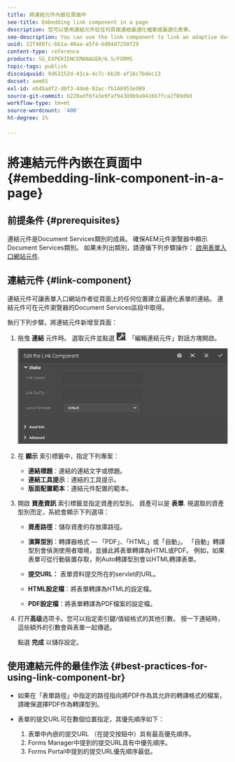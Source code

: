 ```yaml
---
title: 將連結元件內嵌在頁面中
seo-title: Embedding link component in a page
description: 您可以使用連結元件從任何頁面連結最適化檔案或最適化表單。
seo-description: You can use the link component to link an adaptive document or an adaptive form from any page.
uuid: 22f488fc-bb1a-40aa-a5f4-6d04d7250f29
content-type: reference
products: SG_EXPERIENCEMANAGER/6.5/FORMS
topic-tags: publish
discoiquuid: 9d63152d-41ca-4c7c-bb20-af16c7bdec13
docset: aem65
exl-id: eb45adf2-d0f3-4de6-92ac-fb146953e989
source-git-commit: b220adf6fa3e9faf94389b9a9416b7fca2f89d9d
workflow-type: tm+mt
source-wordcount: '408'
ht-degree: 1%

---
```


# 將連結元件內嵌在頁面中{#embedding-link-component-in-a-page}

## 前提条件 {#prerequisites}

連結元件是Document Services類別的成員。 確保AEM元件瀏覽器中顯示Document Services類別。 如果未列出類別，請遵循下列步驟操作： [啟用表單入口網站元件](/help/forms/using/enabling-forms-portal-components.md).

## 連結元件 {#link-component}

連結元件可讓表單入口網站作者從頁面上的任何位置建立最適化表單的連結。 連結元件可在元件瀏覽器的Document Services區段中取得。

執行下列步驟，將連結元件新增至頁面：

1. 拖曳 **連結** 元件時。 選取元件並點選 ![cmppr](assets/cmppr.png). 「編輯連結元件」對話方塊開啟。

   ![edit-link-component](assets/edit-link-component.png)

1. 在 **顯示** 索引標籤中，指定下列專案：

   * **連結標題**：連結的連結文字或標題。
   * **連結工具提示**：連結的工具提示。
   * **版面配置範本**：連結元件配置的範本。

1. 開啟 **資產資訊** 索引標籤並指定資產的型別。 資產可以是 **表單**. 視選取的資產型別而定，系統會顯示下列選項：

   * **資產路徑**：儲存資產的存放庫路徑。

   * **演算型別**：轉譯器格式 — 「PDF」、「HTML」或「自動」。 「自動」轉譯型別會偵測使用者環境，並據此將表單轉譯為HTML或PDF。 例如，如果表單可從行動裝置存取，則Auto轉譯型別會以HTML轉譯表單。
   * **提交URL：**  表單資料提交所在的servlet的URL。
   * **HTML設定檔**：將表單轉譯為HTML的設定檔。
   * **PDF設定檔**：將表單轉譯為PDF檔案的設定檔。

1. 打开&#x200B;**高级**&#x200B;选项卡。您可以指定索引鍵/值組格式的其他引數。 按一下連結時，這些額外的引數會與表單一起傳遞。

   點選 **完成** 以儲存設定。

## 使用連結元件的最佳作法 {#best-practices-for-using-link-component-br}

* 如果在「表單路徑」中指定的路徑指向將PDF作為其允許的轉譯格式的檔案，請確保選擇PDF作為轉譯型別。
* 表單的提交URL可在數個位置指定，其優先順序如下：

   1. 表單中內嵌的提交URL （在提交按鈕中）具有最高優先順序。
   1. Forms Manager中提到的提交URL具有中優先順序。
   1. Forms Portal中提到的提交URL優先順序最低。
